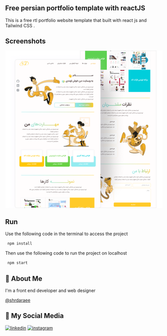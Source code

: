
## Free persian portfolio template with reactJS 


This is a free rtl portfolio website template that built with react js and Tailwind CSS .


## Screenshots

![App Screenshot](Screenshot.png)


## Run

Use the following code in the terminal to access the project

```bash
 npm install
```

Then use the following code to run the project on localhost

```bash
 npm start
```

## 🚀 About Me
I'm a front end developer and web designer 



[@shrdaraee](https://www.github.com/shrdaraee)


## 🔗 My Social Media
[![linkedin](https://img.shields.io/badge/linkedin-0A66C2?style=for-the-badge&logo=linkedin&logoColor=white)](https://www.linkedin.com/in/sahar-daraee-bb2a62219/)
[![instagram](https://img.shields.io/badge/instagram-0A66C2?style=for-the-badge&logo=instagram&logoColor=white)](instagram.com/sahardaraee_ )
